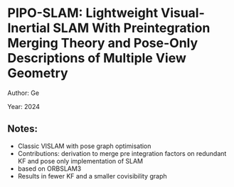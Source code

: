 # PIPO-SLAM: Lightweight Visual-Inertial SLAM With Preintegration Merging Theory and Pose-Only Descriptions of Multiple View Geometry

Author: Ge

Year: 2024

Notes:
---

* Classic VISLAM with pose graph optimisation 
* Contributions: derivation to merge pre integration factors on redundant KF and pose only implementation of SLAM
* based on ORBSLAM3 
* Results in fewer KF and a smaller covisibility graph